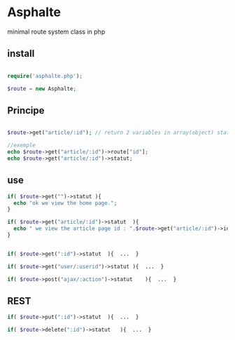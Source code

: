 # Asphalte
minimal route system class in php


## install

```php

require('asphalte.php');

$route = new Asphalte;	

```

## Principe

```php

$route->get("article/:id"); // return 2 variables in array(object) statut and route ( route can be have many vars in array )

//exemple 
echo $route->get("article/:id")->route["id"];
echo $route->get("article/:id")->statut;

```

## use 

```php
if(	$route->get("")->statut	){	
  echo "ok we view the home page.";
}

if(	$route->get("article/:id")->statut	){	
  echo " we view the article page id : ".$route->get("article/:id")->id;
}


if(	$route->get(":id")->statut	){  ...  }

if(	$route->get("user/:userid")->statut	){  ...  }

if(	$route->post("ajax/:action")->statut	){  ...  }

```

## REST

```php
if(	$route->put(":id")->statut	){  ...  }

if(	$route->delete(":id")->statut	){  ...  }

```
